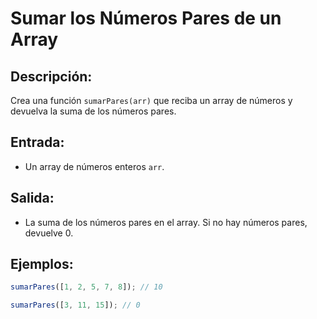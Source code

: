 # Sumar los Números Pares de un Array

## Descripción:
Crea una función `sumarPares(arr)` que reciba un array de números y devuelva la suma de los números pares.

## Entrada:
- Un array de números enteros `arr`.

## Salida:
- La suma de los números pares en el array. Si no hay números pares, devuelve 0.

## Ejemplos:

```javascript
sumarPares([1, 2, 5, 7, 8]); // 10

sumarPares([3, 11, 15]); // 0
```
